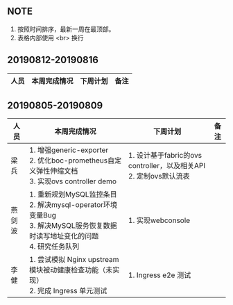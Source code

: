 ## NOTE
1. 按照时间排序，最新一周在最顶部。
2. 表格内部使用 \<br> 换行


## 20190812-20190816
|人员|本周完成情况|下周计划|备注|
|----|------------|--------|----|


## 20190805-20190809
|人员|本周完成情况|下周计划|备注|
|----|------------|--------|----|
|梁兵| 1. 增强generic-exporter <br/>2. 优化boc-prometheus自定义弹性伸缩文档 <br/>3. 实现ovs controller demo | 1. 设计基于fabric的ovs controller，以及相关API <br/>2. 定制ovs默认流表  |  |
|燕剑波| 1. 重新规划MySQL监控条目 <br/>2. 解决mysql-operator环境变量Bug <br/>3. 解决MySQL服务恢复数据时读写地址变化的问题 <br/>4. 研究任务队列 | 1. 实现webconsole  |  |
|李健|1. 尝试模拟 Nginx upstream 模块被动健康检查功能（未实现）<br> 2. 完成 Ingress 单元测试 | 1. Ingress e2e 测试 | |



